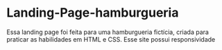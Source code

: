 # Landing-Page-hamburgueria
 Essa landing page foi feita para uma hamburgueria fictícia, criada para praticar as habilidades em HTML e CSS. Esse site possui responsividade
